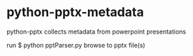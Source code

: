 # python-pptx-metadata
python-pptx collects metadata from powerpoint presentations

run $ python pptParser.py
  browse to pptx file(s)
  

